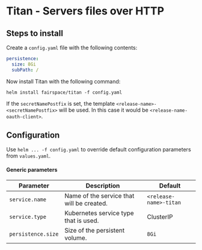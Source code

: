 # Titan - Servers files over HTTP



## Steps to install
Create a `config.yaml` file with the following contents:

```yaml
persistence:
  size: 8Gi
  subPath: /
```

Now install Titan with the following command:

`helm install fairspace/titan -f config.yaml`


If the `secretNamePostfix` is set, the template `<release-name>-<secretNamePostfix>` will be used. In this case
it would be `<release-name-oauth-client>`.

## Configuration
Use `helm ... -f config.yaml` to override default configuration parameters from `values.yaml`.

#### Generic parameters
| Parameter  | Description  | Default |
|---|---|---|
| `service.name` | Name of the service that will be created. | `<release-name>-titan` |
| `service.type` | Kubernetes service type that is used. | ClusterIP |
| `persistence.size` | Size of the persistent volume. | `8Gi` |

